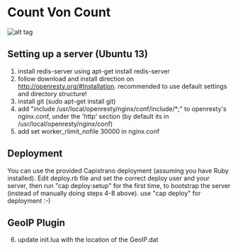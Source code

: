 Count Von Count
=================
![alt tag](http://1.bp.blogspot.com/_zCGbA5Pv0PI/TGj5YnGEDDI/AAAAAAAADD8/ipYKIgc7Jg0/s400/CountVonCount.jpg)

Setting up a server (Ubuntu 13)
---------------------------------
1. install redis-server using apt-get install redis-server
2. follow download and install direction on http://openresty.org/#Installation. recommended to use default settings and directory structure!
3. install git (sudo apt-get install git)
4. add "include /usr/local/openresty/nginx/conf/include/*;" to openresty's nginx.conf, under the 'http' section (by default its in /usr/local/openresty/nginx/conf)
5. add set worker_rlimit_nofile 30000 in nginx.conf



Deployment
-----------------
You can use the provided Capistrano deployment (assuming you have Ruby installed).
Edit deploy.rb file and set the correct deploy user and your server,
then run "cap deploy:setup" for the first time, to bootstrap the server (instead of manually doing steps 4-8 above).
use "cap deploy" for deployment :-)



GeoIP Plugin
-------------
6) update init.lua with the location of the GeoIP.dat
